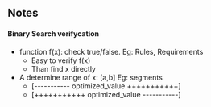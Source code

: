 ## Notes
#### Binary Search verifycation
- function f(x): check true/false. Eg: Rules, Requirements
	+ Easy to verify f(x)
	+ Than find x directly
- A determine range of x: [a,b] Eg: segments
	- [----------- optimized_value +++++++++++]
	- [+++++++++++ optimized_value -----------]
